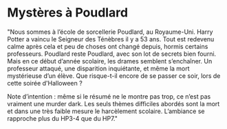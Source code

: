 # Mystères à Poudlard
"Nous sommes à l’école de sorcellerie Poudlard, au Royaume-Uni. Harry Potter a vaincu le Seigneur des Ténèbres il y a 53 ans. Tout est redevenu calme après cela et peu de choses ont changé depuis, hormis certains professeurs. Poudlard reste Poudlard, avec son lot de secrets bien fourni.
Mais en ce début d’année scolaire, les drames semblent s’enchaîner. Un professeur attaqué, une disparition inquiétante, et même la mort mystérieuse d’un élève. Que risque-t-il encore de se passer ce soir, lors de cette soirée d'Halloween ?

Note d’intention : même si le résumé ne le montre pas trop, ce n’est pas vraiment une murder dark. Les seuls thèmes difficiles abordés sont la mort et dans une très faible mesure le harcèlement scolaire. L’ambiance se rapproche plus du HP3-4 que du HP7."